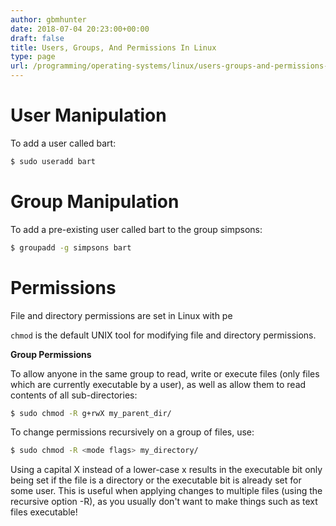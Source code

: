 ```yaml
---
author: gbmhunter
date: 2018-07-04 20:23:00+00:00
draft: false
title: Users, Groups, And Permissions In Linux
type: page
url: /programming/operating-systems/linux/users-groups-and-permissions-in-linux
---
```


# User Manipulation

To add a user called bart:

```sh    
$ sudo useradd bart
```

# Group Manipulation

To add a pre-existing user called bart to the group simpsons:

```sh    
$ groupadd -g simpsons bart
```

# Permissions

File and directory permissions are set in Linux with pe

`chmod` is the default UNIX tool for modifying file and directory permissions.

**Group Permissions**

To allow anyone in the same group to read, write or execute files (only files which are currently executable by a user), as well as allow them to read contents of all sub-directories:

```sh    
$ sudo chmod -R g+rwX my_parent_dir/
```

To change permissions recursively on a group of files, use:

```sh    
$ sudo chmod -R <mode flags> my_directory/
```

Using a capital X instead of a lower-case x results in the executable bit only being set if the file is a directory or the executable bit is already set for some user. This is useful when applying changes to multiple files (using the recursive option -R), as you usually don't want to make things such as text files executable!
